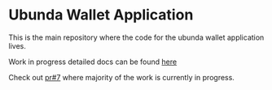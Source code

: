 # Ubunda Wallet Application

This is the main repository where the code for the ubunda wallet application lives.

Work in progress detailed docs can be found [here](https://livelygig.github.io/wallet/index.html)

Check out [pr#7](https://github.com/LivelyGig/wallet/pull/7) where majority of the work is currently in progress.
